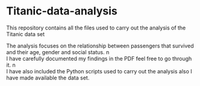 # Titanic-data-analysis
This repository contains all the files used to carry out the analysis of the Titanic data set

The analysis focuses on the relationship between passengers that survived and their age, gender and social status.
n\
I have carefully documented my findings in the PDF feel free to go through it.
n\
I have also included the Python scripts used to carry out the analysis also I have made available the data set.
